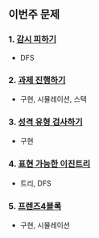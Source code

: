 ## 이번주 문제

### 1. [감시 피하기](https://www.acmicpc.net/problem/18428)

- DFS

### 2. [과제 진행하기](https://school.programmers.co.kr/learn/courses/30/lessons/176962)

- 구현, 시뮬레이션, 스택

### 3. [성격 유형 검사하기](https://school.programmers.co.kr/learn/courses/30/lessons/118666)

- 구현

### 4. [표현 가능한 이진트리](https://school.programmers.co.kr/learn/courses/30/lessons/150367)

- 트리, DFS

### 5. [프렌즈4블록](https://school.programmers.co.kr/learn/courses/30/lessons/17679)

- 구현, 시뮬레이션
